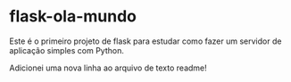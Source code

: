 # flask-ola-mundo

Este é o primeiro projeto de flask para estudar como fazer um servidor de aplicação simples com Python.

Adicionei uma nova linha ao arquivo de texto readme!

